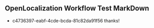 ## OpenLocalization Workflow Test MarkDown
* c4736397-eabf-4cde-bcda-81c82da91f56 
thanks!<!--HONumber=Mar16_HO4-->
